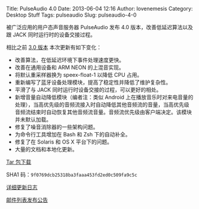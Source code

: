 Title: PulseAudio 4.0
Date: 2013-06-04 12:16
Author: lovenemesis
Category: Desktop Stuff
Tags: pulseaudio
Slug: pulseaudio-4-0

被广泛应用的用户态声音服务器 PulseAudio 发布 4.0
版本，改善低延迟算法以及跟 JACK 同时运行时的设备交接过程。

相比之前 [3.0 版本](http://linuxtoy.org/archives/pulseaudio-3-0.html)
本次更新有如下变化：

-   改善算法，在低延迟环境下事件处理速度更快。
-   改善在通用设备和 ARM NEON 的上混音实现。
-   将默认重采样器换为 speex-float-1 以降低 CPU 占用。
-   重新编写了蓝牙设备处理模块，提高了稳定性并降低了维护复杂性。
-   平滑了与 JACK 同时运行时设备交接的过程，可以更好的相处。
-   新增音量自动降低模块（编者注：类似 Android
    上在播放音乐时对来电音量的处理），当高优先级的音频流接入时自动降低其他音频流的音量，当高优先级音频流结束时自动恢复其他音频流音量。音频流优先级由客户端决定。该模块并未默认加载。
-   修复了噪音消除器的一些架构问题。
-   为命令行工具增加在 Bash 和 Zsh 下的自动补全。
-   修复了在 Solaris 和 OS X 平台下的问题。
-   大量的文档和本地化更新。

[Tar
包下载](http://freedesktop.org/software/pulseaudio/releases/pulseaudio-4.0.tar.xz)

SHA1 码：`9f0769dcb25318ba3faaa453fd2ed0c509fa9c5c`

[详细更新日志](http://www.freedesktop.org/wiki/Software/PulseAudio/Notes/4.0/)

[邮件列表发布公告](http://lists.freedesktop.org/archives/pulseaudio-discuss/2013-June/017467.html)
